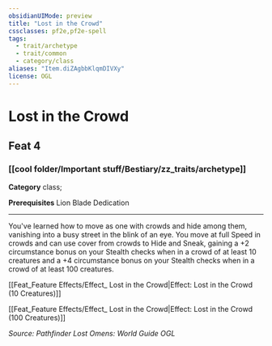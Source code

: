 ```yaml
---
obsidianUIMode: preview
title: "Lost in the Crowd"
cssclasses: pf2e,pf2e-spell
tags:
  - trait/archetype
  - trait/common
  - category/class
aliases: "Item.diZAgbbKlqmDIVXy"
license: OGL
---
```

# Lost in the Crowd
## Feat 4
### [[cool folder/Important stuff/Bestiary/zz_traits/archetype]]

**Category** class; 



**Prerequisites** Lion Blade Dedication
* * *
You've learned how to move as one with crowds and hide among them, vanishing into a busy street in the blink of an eye. You move at full Speed in crowds and can use cover from crowds to Hide and Sneak, gaining a +2 circumstance bonus on your Stealth checks when in a crowd of at least 10 creatures and a +4 circumstance bonus on your Stealth checks when in a crowd of at least 100 creatures.

[[Feat_Feature Effects/Effect_ Lost in the Crowd|Effect: Lost in the Crowd (10 Creatures)]]

[[Feat_Feature Effects/Effect_ Lost in the Crowd|Effect: Lost in the Crowd (100 Creatures)]]

*Source: Pathfinder Lost Omens: World Guide*
*OGL*